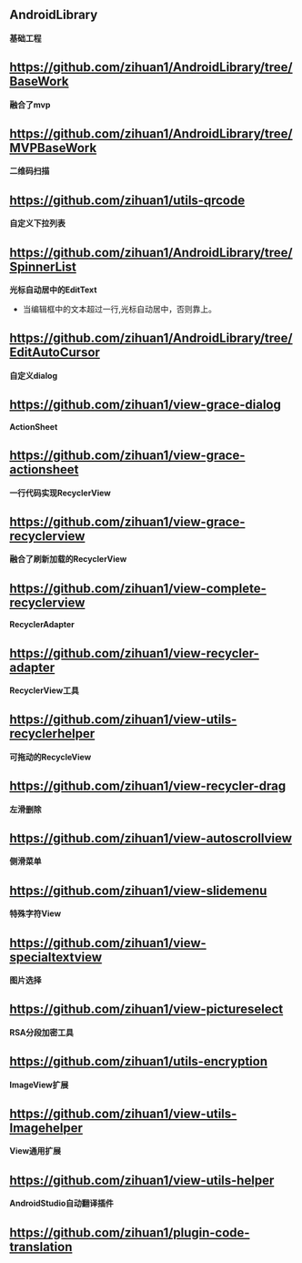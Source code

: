
AndroidLibrary
 ---

**基础工程**

https://github.com/zihuan1/AndroidLibrary/tree/BaseWork
---
**融合了mvp**

https://github.com/zihuan1/AndroidLibrary/tree/MVPBaseWork
---
**二维码扫描**

https://github.com/zihuan1/utils-qrcode
---
**自定义下拉列表**

https://github.com/zihuan1/AndroidLibrary/tree/SpinnerList
---
**光标自动居中的EditText**
- 当编辑框中的文本超过一行,光标自动居中，否则靠上。

https://github.com/zihuan1/AndroidLibrary/tree/EditAutoCursor
---
**自定义dialog**

https://github.com/zihuan1/view-grace-dialog
---
**ActionSheet**

https://github.com/zihuan1/view-grace-actionsheet
---
**一行代码实现RecyclerView**

https://github.com/zihuan1/view-grace-recyclerview
---
**融合了刷新加载的RecyclerView**

https://github.com/zihuan1/view-complete-recyclerview
---
**RecyclerAdapter**

https://github.com/zihuan1/view-recycler-adapter
---
**RecyclerView工具**

https://github.com/zihuan1/view-utils-recyclerhelper
---
**可拖动的RecycleView**

https://github.com/zihuan1/view-recycler-drag
---
**左滑删除**

https://github.com/zihuan1/view-autoscrollview
---
**侧滑菜单**

https://github.com/zihuan1/view-slidemenu
---
**特殊字符View**

https://github.com/zihuan1/view-specialtextview
---
**图片选择**

https://github.com/zihuan1/view-pictureselect
---
**RSA分段加密工具**

https://github.com/zihuan1/utils-encryption
---
**ImageView扩展**

https://github.com/zihuan1/view-utils-Imagehelper
---
**View通用扩展**

https://github.com/zihuan1/view-utils-helper
---
**AndroidStudio自动翻译插件**

https://github.com/zihuan1/plugin-code-translation
---

